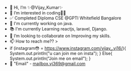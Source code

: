 - 👋 Hi, I’m ✨@Vijay_Kumar✨
- 👀 I’m interested in coding🧑‍💻
- ✅ Completed Diploma CSE @GPTI Whitefield Bangalore
- 🔨 I'm currently working on java.
- 📚 I'm currently Learning reactjs, laravel, Django.
- 💞️ I’m looking to collaborate on Improving my skills.
- 📫 How to reach me?? > 
-  if (instagram😳 = https://www.instagram.com/vijay_.vj16/){
System.out.println("u can join me on insta");
} 
Else{
System.out.println("Join me on email");
}
- 📩 "Email" - mailbox.vj369@gmail.com

<!---
Vijayvj369/Vijayvj369 is a ✨ special ✨ repository because its `README.md` (this file) appears on your GitHub profile.
You can click the Preview link to take a look at your changes.
--->

